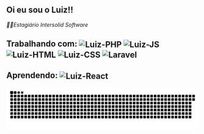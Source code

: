 ## Oi eu sou o Luiz!!
<em>🧡🧡Estagiário Intersolid Software</em>
<div>
 <h2> Trabalhando com:
  <img align="center" alt="Luiz-PHP" height="50" width="70" src="https://cdn.jsdelivr.net/gh/devicons/devicon/icons/php/php-plain.svg" />
  <img align="center" alt="Luiz-JS" height="40" width="50" src="https://cdn.jsdelivr.net/gh/devicons/devicon/icons/javascript/javascript-original.svg" />
  <img align="center" alt="Luiz-HTML" height="40" width="50" src="https://cdn.jsdelivr.net/gh/devicons/devicon/icons/html5/html5-original.svg" />
  <img align="center" alt="Luiz-CSS" height="40" width="50"  src="https://cdn.jsdelivr.net/gh/devicons/devicon/icons/css3/css3-original.svg" />
    <img align="center" alt="Laravel" height="40" width="50"  src="https://cdn.jsdelivr.net/gh/devicons/devicon/icons/laravel/laravel-plain.svg" />

</div>
  
  <div>
 <h2> Aprendendo:
  
  <img align="center" alt="Luiz-React" height="40" width="50" src="https://cdn.jsdelivr.net/gh/devicons/devicon/icons/react/react-original.svg" />
</div>
  
 
<div> 
 
  ![Snake animation](https://github.com/MATOSLuiz/MATOSLuiz/blob/output/github-contribution-grid-snake.svg)
 
</div>
